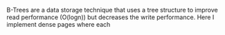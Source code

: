 B-Trees are a data storage technique that uses a tree structure to improve read performance (O(logn)) but decreases the write performance. Here I implement dense pages where each 
